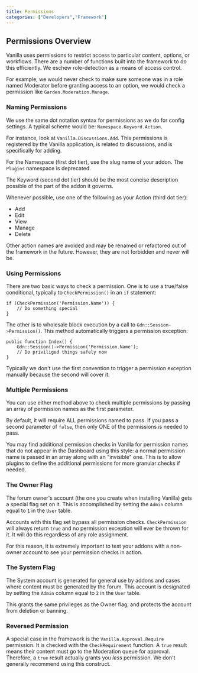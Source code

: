 ```yaml
---
title: Permissions
categories: ["Developers","Framework"]
---
```


## Permissions Overview

Vanilla uses permissions to restrict access to particular content, options, or workflows. There are a number of functions built into the framework to do this efficiently. We eschew role-detection as a means of access control. 

For example, we would never check to make sure someone was in a role named Moderator before granting access to an option, we would check a permission like `Garden.Moderation.Manage`.

### Naming Permissions

We use the same dot notation syntax for permissions as we do for config settings. A typical scheme would be: `Namespace.Keyword.Action`.

For instance, look at `Vanilla.Discussions.Add`. This permissions is registered by the Vanilla application, is related to discussions, and is specifically for adding.

For the Namespace (first dot tier), use the slug name of your addon. The `Plugins` namespace is deprecated.

The Keyword (second dot tier) should be the most concise description possible of the part of the addon it governs.

Whenever possible, use one of the following as your Action (third dot tier): 

* Add
* Edit
* View
* Manage
* Delete

Other action names are avoided and may be renamed or refactored out of the framework in the future. However, they are not forbidden and never will be.

### Using Permissions

There are two basic ways to check a permission. One is to use a true/false conditional, typically to `CheckPermission()` in an `if` statement:

```
if (CheckPermission('Permission.Name')) {
    // Do something special
}
```
The other is to wholesale block execution by a call to `Gdn::Session->Permission()`. This method automatically triggers a permission exception:

```
public function Index() {
    Gdn::Session()->Permission('Permission.Name');
    // Do priviliged things safely now
}
```
Typically we don't use the first convention to trigger a permission exception manually because the second will cover it.

### Multiple Permissions

You can use either method above to check multiple permissions by passing an array of permission names as the first parameter.

By default, it will require ALL permissions named to pass. If you pass a second parameter of `false`, then only ONE of the permissions is needed to pass.

You may find additional permission checks in Vanilla for permission names that do not appear in the Dashboard using this style: a normal permission name is passed in an array along with an "invisible" one. This is to allow plugins to define the additional permissions for more granular checks if needed.

### The Owner Flag

The forum owner's account (the one you create when installing Vanilla) gets a special flag set on it. This is accomplished by setting the `Admin` column equal to `1` in the `User` table.

Accounts with this flag set bypass all permission checks. `CheckPermission` will always return `true` and no permission exception will ever be thrown for it. It will do this regardless of any role assignment.

For this reason, it is extremely important to test your addons with a non-owner account to see your permission checks in action.

### The System Flag

The System account is generated for general use by addons and cases where content must be generated by the forum. This account is designated by setting the `Admin` column equal to `2` in the `User` table.

This grants the same privileges as the Owner flag, and protects the account from deletion or banning.

### Reversed Permission

A special case in the framework is the `Vanilla.Approval.Require` permission. It is checked with the `CheckRequirement` function. A `true` result means their content must go to the Moderation queue for approval. Therefore, a `true` result actually grants you _less_ permission. We don't generally recommend using this construct.
